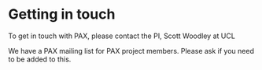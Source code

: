 # Getting in touch

To get in touch with PAX, please contact the PI, Scott Woodley at UCL

We have a PAX mailing list for PAX project members.  Please ask if you need to be added to this.

